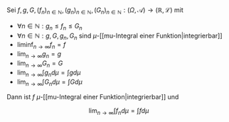 Sei $f, g, G, (f_n)_{n \in \mathbb{N}}, (g_n)_{n \in \mathbb{N}}, (G_n)_{n \in \mathbb{N}} : (\Omega, \mathcal{A}) \to (\mathbb{R}, \mathcal{L})$ mit
- $\forall n \in \mathbb{N} : g_n \le f_n \le G_n$
- $\forall n \in \mathbb{N} : g, G, g_n, G_n$ sind $\mu$-[[mu-Integral einer Funktion|integrierbar]]
- $\liminf_{n \to \infty} f_n = f$
- $\lim_{n \to \infty} g_n = g$
- $\lim_{n \to \infty} G_n = G$
- $\lim_{n \to \infty} \int g_n d\mu = \int g d\mu$
- $\lim_{n \to \infty} \int G_n d\mu = \int G d\mu$

Dann ist $f$ $\mu$-[[mu-Integral einer Funktion|integrierbar]] und

$$
	\lim_{n \to \infty} \int f_n d\mu = \int f d\mu
$$